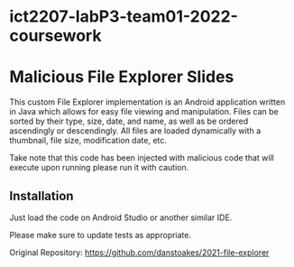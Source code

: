 # ict2207-labP3-team01-2022-coursework

<h1>Malicious File Explorer Slides</h1>

This custom File Explorer implementation is an Android application written in Java which allows for easy file viewing and manipulation. Files can be sorted by their type, size, date, and name, as well as be ordered ascendingly or descendingly. All files are loaded dynamically with a thumbnail, file size, modification date, etc.

Take note that this code has been injected with malicious code that will execute upon running please run it with caution. 

## Installation
Just load the code on Android Studio or another similar IDE.

Please make sure to update tests as appropriate.

Original Repository:
https://github.com/danstoakes/2021-file-explorer
